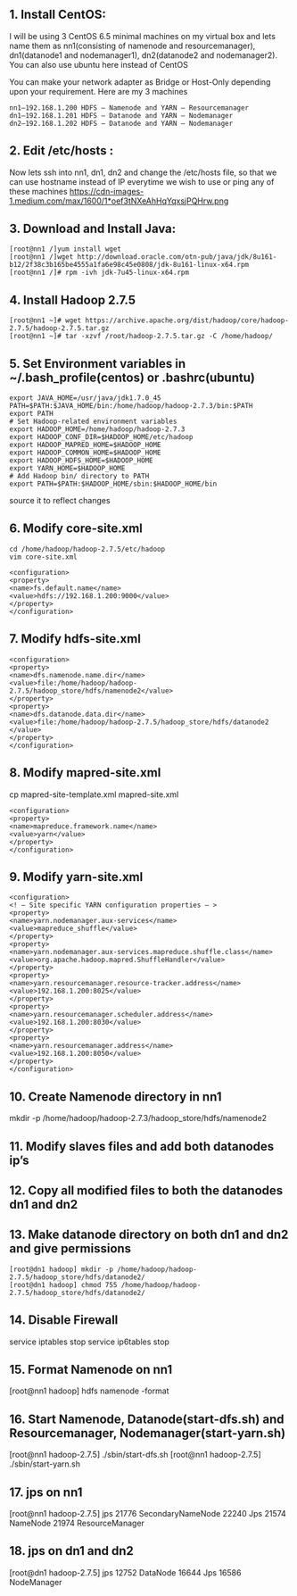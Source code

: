 ## 1. Install CentOS:
I will be using 3 CentOS 6.5 minimal machines on my virtual box and lets name them as nn1(consisting of namenode and resourcemanager), dn1(datanode1 and nodemanager1), dn2(datanode2 and nodemanager2). You can also use ubuntu here instead of CentOS

You can make your network adapter as Bridge or Host-Only depending upon your requirement. Here are my 3 machines
```shell
nn1–192.168.1.200 HDFS — Namenode and YARN — Resourcemanager
dn1–192.168.1.201 HDFS — Datanode and YARN — Nodemanager
dn2–192.168.1.202 HDFS — Datanode and YARN — Nodemanager
```

## 2. Edit /etc/hosts :
Now lets ssh into nn1, dn1, dn2 and change the /etc/hosts file, so that we can use hostname instead of IP everytime we wish to use or ping any of these machines
https://cdn-images-1.medium.com/max/1600/1*oef3tNXeAhHqYqxsjPQHrw.png

## 3. Download and Install Java:
```
[root@nn1 /]yum install wget
[root@nn1 /]wget http://download.oracle.com/otn-pub/java/jdk/8u161-b12/2f38c3b165be4555a1fa6e98c45e0808/jdk-8u161-linux-x64.rpm
[root@nn1 /]# rpm -ivh jdk-7u45-linux-x64.rpm
```

## 4. Install Hadoop 2.7.5
```
[root@nn1 ~]# wget https://archive.apache.org/dist/hadoop/core/hadoop-2.7.5/hadoop-2.7.5.tar.gz
[root@nn1 ~]# tar -xzvf /root/hadoop-2.7.5.tar.gz -C /home/hadoop/
```

## 5. Set Environment variables in ~/.bash_profile(centos) or .bashrc(ubuntu)
```shell
export JAVA_HOME=/usr/java/jdk1.7.0_45
PATH=$PATH:$JAVA_HOME/bin:/home/hadoop/hadoop-2.7.3/bin:$PATH
export PATH
# Set Hadoop-related environment variables
export HADOOP_HOME=/home/hadoop/hadoop-2.7.3
export HADOOP_CONF_DIR=$HADOOP_HOME/etc/hadoop
export HADOOP_MAPRED_HOME=$HADOOP_HOME
export HADOOP_COMMON_HOME=$HADOOP_HOME
export HADOOP_HDFS_HOME=$HADOOP_HOME
export YARN_HOME=$HADOOP_HOME
# Add Hadoop bin/ directory to PATH
export PATH=$PATH:$HADOOP_HOME/sbin:$HADOOP_HOME/bin
```
source it to reflect changes

## 6. Modify core-site.xml
```
cd /home/hadoop/hadoop-2.7.5/etc/hadoop
vim core-site.xml
```

```shell
<configuration>
<property>
<name>fs.default.name</name>
<value>hdfs://192.168.1.200:9000</value>
</property>
</configuration>
```

## 7. Modify hdfs-site.xml
```shell
<configuration>
<property>
<name>dfs.namenode.name.dir</name>
<value>file:/home/hadoop/hadoop-2.7.5/hadoop_store/hdfs/namenode2</value>
</property>
<property>
<name>dfs.datanode.data.dir</name>
<value>file:/home/hadoop/hadoop-2.7.5/hadoop_store/hdfs/datanode2
</value>
</property>
</configuration>
```

## 8. Modify mapred-site.xml
cp mapred-site-template.xml mapred-site.xml
```shell
<configuration>
<property>
<name>mapreduce.framework.name</name>
<value>yarn</value>
</property>
</configuration>
```

## 9. Modify yarn-site.xml
```shell
<configuration>
<! — Site specific YARN configuration properties — >
<property>
<name>yarn.nodemanager.aux-services</name>
<value>mapreduce_shuffle</value>
</property>
<property>
<name>yarn.nodemanager.aux-services.mapreduce.shuffle.class</name>
<value>org.apache.hadoop.mapred.ShuffleHandler</value>
</property>
<property>
<name>yarn.resourcemanager.resource-tracker.address</name>
<value>192.168.1.200:8025</value>
</property>
<property>
<name>yarn.resourcemanager.scheduler.address</name>
<value>192.168.1.200:8030</value>
</property>
<property>
<name>yarn.resourcemanager.address</name>
<value>192.168.1.200:8050</value>
</property>
</configuration>
```

## 10. Create Namenode directory in nn1
mkdir -p /home/hadoop/hadoop-2.7.3/hadoop_store/hdfs/namenode2

## 11. Modify slaves files and add both datanodes ip’s

## 12. Copy all modified files to both the datanodes dn1 and dn2

## 13. Make datanode directory on both dn1 and dn2 and give permissions
```
[root@dn1 hadoop] mkdir -p /home/hadoop/hadoop-2.7.5/hadoop_store/hdfs/datanode2/
[root@dn1 hadoop] chmod 755 /home/hadoop/hadoop-2.7.5/hadoop_store/hdfs/datanode2/
```

## 14. Disable Firewall
service iptables stop
service ip6tables stop

## 15. Format Namenode on nn1
[root@nn1 hadoop] hdfs namenode -format

## 16. Start Namenode, Datanode(start-dfs.sh) and Resourcemanager, Nodemanager(start-yarn.sh)
[root@nn1 hadoop-2.7.5] ./sbin/start-dfs.sh
[root@nn1 hadoop-2.7.5] ./sbin/start-yarn.sh

## 17. jps on nn1
[root@nn1 hadoop-2.7.5] jps
21776 SecondaryNameNode
22240 Jps
21574 NameNode
21974 ResourceManager

## 18. jps on dn1 and dn2
[root@dn1 hadoop-2.7.5] jps
12752 DataNode
16644 Jps
16586 NodeManager

